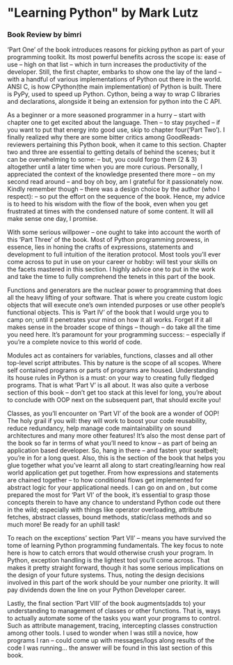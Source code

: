 # "Learning Python" by Mark Lutz
### Book Review by bimri

‘Part One’ of the book introduces reasons for picking python as part of your programming toolkit. Its most powerful benefits across the scope is: ease of use – high on that list – which in turn increases the productivity of the developer. Still, the first chapter, embarks to show one the lay of the land – with a handful of various implementations of Python out there in the world. ANSI C, is how CPython(the main implementation) of Python is built. There is PyPy, used to speed up Python. Cython, being a way to wrap C libraries and declarations, alongside it being an extension for python into the C API.

As a beginner or a more seasoned programmer in a hurry – start with chapter one to get excited about the language. Then – to stay psyched – if you want to put that energy into good use, skip to chapter four(‘Part Two’). I finally realized why there are some bitter critics among GoodReads-reviewers pertaining this Python book, when it came to this section. Chapter two and three are essential to getting details of behind the scenes; but it can be overwhelming to some: – but, you could forgo them (2 & 3) altogether until a later time when you are more curious. Personally, I appreciated the context of the knowledge presented there more – on my second read around – and boy oh boy, am I grateful for it passionately now. Kindly remember though – there was a design choice by the author (who I respect): – so put the effort on the sequence of the book. Hence, my advice is to heed to his wisdom with the flow of the book, even when you get frustrated at times with the condensed nature of some content. It will all make sense one day, I promise.

With some serious willpower – one ought to take into account the worth of this ‘Part Three’ of the book. Most of Python programming prowess, in essence, lies in honing the crafts of expressions, statements and development to full intuition of the iteration protocol. Most tools you’ll ever come across to put in use on your career or hobby: will test your skills on the facets mastered in this section. I highly advice one to put in the work and take the time to fully comprehend the tenets in this part of the book.

Functions and generators are the nuclear power to programming that does all the heavy lifting of your software. That is where you create custom logic objects that will execute one’s own intended purposes or use other people’s functional objects. This is ‘Part IV’ of the book that I would urge you to camp on; until it penetrates your mind on how it all works. Forget if it all makes sense in the broader scope of things – though – do take all the time you need here. It’s paramount for your programming success: – especially if you’re a complete novice to this world of code.

Modules act as containers for variables, functions, classes and all other top-level script attributes. This by nature is the scope of all scopes. Where self contained programs or parts of programs are housed. Understanding its house rules in Python is a must: on your way to creating fully fledged programs. That is what ‘Part V’ is all about. It was also quite a verbose section of this book – don’t get too stack at this level for long, you’re about to conclude with OOP next on the subsequent part, that should excite you!

Classes, as you’ll encounter on ‘Part VI’ of the book are a wonder of OOP! The holy grail if you will: they will work to boost your code reusability, reduce redundancy, help manage code maintainability on sound architectures and many more other features! It’s also the most dense part of the book so far in terms of what you’ll need to know – as part of being an application based developer. So, hang in there – and fasten your seatbelt; you’re in for a long quest. Also, this is the section of the book that helps you glue together what you’ve learnt all along to start creating/learning how real world application get put together. From how expressions and statements are chained together – to how conditional flows get implemented for abstract logic for your applicational needs. I can go on and on , but come prepared the most for ‘Part VI’ of the book, it’s essential to grasp those concepts therein to have any chance to understand Python code out there in the wild; especially with things like operator overloading, attribute fetches, abstract classes, bound methods, static/class methods and so much more! Be ready for an uphill task!

To reach on the exceptions’ section ‘Part VII’ – means you have survived the tome of learning Python programming fundamentals. The key focus to note here is how to catch errors that would otherwise crush your program. In Python, exception handling is the lightest tool you’ll come across. That makes it pretty straight forward, though it has some serious implications on the design of your future systems. Thus, noting the design decisions involved in this part of the work should be your number one priority. It will pay dividends down the line on your Python Developer career.

Lastly, the final section ‘Part VIII’ of the book augments(adds to) your understanding to management of classes or other functions. That is, ways to actually automate some of the tasks you want your programs to control. Such as attribute management, tracing, intercepting classes construction among other tools. I used to wonder when I was still a novice, how programs I ran – could come up with messages/logs along results of the code I was running… the answer will be found in this last section of this book.
